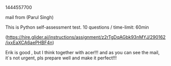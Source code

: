 1444557700

mail from (Parul Singh)

This is Python self-assessment test.
10 questions  / time-limit: 60min

(https://hire.glider.ai/instructions/assignment/z2rTgDqAGbk93nMYJ/290162/ixxEaXCA6aePHBF4n)

Erik is good  , but I think together with acer!!!
and as you can see the mail, it`s not urgent, pls prepare well and make it perfect!!!


